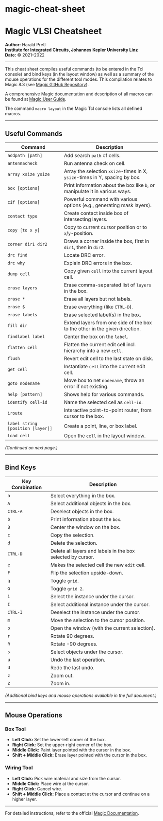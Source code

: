 # magic-cheat-sheet

# Magic VLSI Cheatsheet

**Author:** Harald Pretl  
**Institute for Integrated Circuits, Johannes Kepler University Linz**  
**Date:** © 2021–2022  

---

This cheat sheet compiles useful commands (to be entered in the Tcl console) and bind keys (in the layout window) as well as a summary of the mouse operations for the different tool modes. This compilation relates to Magic 8.3 (see [Magic GitHub Repository](https://github.com/RTimothyEdwards/magic)).

A comprehensive Magic documentation and description of all macros can be found at [Magic User Guide](http://opencircuitdesign.com/magic/userguide.html).

The command `macro layout` in the Magic Tcl console lists all defined macros.

---

## Useful Commands

| Command                          | Description                                                                 |
|----------------------------------|-----------------------------------------------------------------------------|
| `addpath [path]`                 | Add search `path` of cells.                                                |
| `antennacheck`                   | Run antenna check on cell.                                                 |
| `array xsize ysize`              | Array the selection `xsize`-times in X, `ysize`-times in Y, spacing by box.|
| `box [options]`                  | Print information about the box like `b`, or manipulate it in various ways.|
| `cif [options]`                  | Powerful command with various options (e.g., generating mask layers).      |
| `contact type`                   | Create contact inside box of intersecting layers.                          |
| `copy [to x y]`                  | Copy to current cursor position or to `x`/`y`-position.                    |
| `corner dir1 dir2`               | Draws a corner inside the box, first in `dir1`, then in `dir2`.            |
| `drc find`                       | Locate DRC error.                                                          |
| `drc why`                        | Explain DRC errors in the box.                                             |
| `dump cell`                      | Copy given `cell` into the current layout cell.                            |
| `erase layers`                   | Erase comma-separated list of `layers` in the box.                         |
| `erase *`                        | Erase all layers but not labels.                                           |
| `erase $`                        | Erase everything (like `CTRL-D`).                                          |
| `erase labels`                   | Erase selected label(s) in the box.                                        |
| `fill dir`                       | Extend layers from one side of the box to the other in the given direction.|
| `findlabel label`                | Center the box on the `label`.                                             |
| `flatten cell`                   | Flatten the current edit cell incl. hierarchy into a new `cell`.           |
| `flush`                          | Revert edit cell to the last state on disk.                                |
| `get cell`                       | Instantiate `cell` into the current edit cell.                             |
| `goto nodename`                  | Move box to net `nodename`, throw an error if not existing.                |
| `help [pattern]`                 | Shows help for various commands.                                           |
| `identify cell-id`               | Name the selected cell as `cell-id`.                                       |
| `iroute`                         | Interactive point-to-point router, from cursor to the box.                 |
| `label string [position [layer]]`| Create a point, line, or box label.                                        |
| `load cell`                      | Open the `cell` in the layout window.                                      |

*(Continued on next page.)*

---

## Bind Keys

| Key Combination     | Description                                                    |
|----------------------|----------------------------------------------------------------|
| `a`                 | Select everything in the box.                                  |
| `A`                 | Select additional objects in the box.                          |
| `CTRL-A`            | Deselect objects in the box.                                   |
| `b`                 | Print information about the `box`.                             |
| `B`                 | Center the window on the box.                                  |
| `c`                 | Copy the selection.                                            |
| `d`                 | Delete the selection.                                          |
| `CTRL-D`            | Delete all layers and labels in the box selected by cursor.    |
| `e`                 | Makes the selected cell the new `edit` cell.                   |
| `F`                 | Flip the selection upside-down.                                |
| `g`                 | Toggle `grid`.                                                |
| `G`                 | Toggle `grid 2`.                                              |
| `i`                 | Select the instance under the cursor.                          |
| `I`                 | Select additional instance under the cursor.                   |
| `CTRL-I`            | Deselect the instance under the cursor.                        |
| `m`                 | Move the selection to the cursor position.                     |
| `o`                 | Open the window (with the current selection).                  |
| `r`                 | Rotate 90 degrees.                                             |
| `R`                 | Rotate -90 degrees.                                            |
| `s`                 | Select objects under the cursor.                               |
| `u`                 | Undo the last operation.                                       |
| `U`                 | Redo the last undo.                                            |
| `z`                 | Zoom out.                                                     |
| `Z`                 | Zoom in.                                                      |

*(Additional bind keys and mouse operations available in the full document.)*

---

## Mouse Operations

### Box Tool
- **Left Click:** Set the lower-left corner of the box.  
- **Right Click:** Set the upper-right corner of the box.  
- **Middle Click:** Paint layer pointed with the cursor in the box.  
- **Shift + Middle Click:** Erase layer pointed with the cursor in the box.  

### Wiring Tool
- **Left Click:** Pick wire material and size from the cursor.  
- **Middle Click:** Place wire at the cursor.  
- **Right Click:** Cancel wire.  
- **Shift + Middle Click:** Place a contact at the cursor and continue on a higher layer.

---

For detailed instructions, refer to the official [Magic Documentation](http://opencircuitdesign.com/magic/userguide.html).
